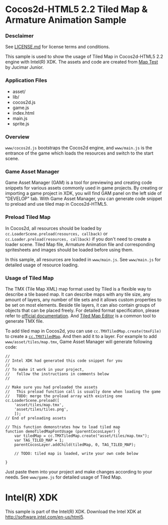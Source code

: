 # Cocos2d-HTML5 2.2 Tiled Map & Armature Animation Sample

### Desclaimer
See [LICENSE.md]() for license terms and conditions.

This sample is used to show the usage of Tiled Map in Cocos2d-HTML5 2.2 engine with 
Intel(R) XDK. The assets and code are created from [Map Test](https://github.com/jucimarjr/html5games/tree/master/cocos2d/mapteste) by Jucimar Junior.

### Application Files
* asset/
* lib/
* cocos2d.js
* game.js
* index.html
* main.js
* sprite.js

### Overview

`www/cocos2d.js` bootstraps the Cocos2d engine, and `www/main.js` is the entrance of the game which loads the resources and switch to the start scene.

### Game Asset Manager
Game Asset Manager (GAM) is a tool for previewing and creating code snippets for various assets commonly used in game projects. By creating or importing a game project in XDK, you will find GAM panel on the left side of "DEVELOP" tab.
With Game Asset Manager, you can generate code snippet to preload and use tiled map in Cocos2d-HTML5.

### Preload Tiled Map
In Cocos2d, all resources should be loaded by `cc.LoaderScene.preload(resources, callback)` or `cc.Loader.preload(resources, callback)` if you don't need to create a loader scene. Tiled Map file, Armature Animation file and corresponding spritesheets and images should be loaded before using them.

In this sample, all resources are loaded in `www/main.js`. See `www/main.js` for detailed usage of resource loading.

### Usage of Tiled Map
The TMX (Tile Map XML) map format used by Tiled is a flexible way to describe a tile based map. It can describe maps with any tile size, any amount of layers, any number of tile sets and it allows custom properties to be set on most elements. Beside tile layers, it can also contain groups of objects that can be placed freely. For detailed format specification, please refer to [official documentation](https://github.com/bjorn/tiled/wiki/TMX-Map-Format). And [Tiled Map Editor](http://www.mapeditor.org/) is a common tool to generate TMX file.

To add tiled map in Cocos2d, you can use `cc.TMXTiledMap.create(tmxFile)` to create a [`cc.TMXTiledMap`](http://www.cocos2d-x.org/reference/html5-js/V2.2.3/symbols/cc.TMXTiledMap.html). And then add it to a layer. For example to add `www/asset/tiles/map.tmx`, Game Asset Manager will generate following code:

```
//
// Intel XDK had generated this code snippet for you
//
// To make it work in your project,
//   follow the instructions in comments below
//

// Make sure you had preloaded the assets
//   This preload function call is usually done when loading the game
//   TODO: merge the proload array with existing one
cc.LoaderScene.preload([
    'asset/tiles/map.tmx',
    'asset/tiles/tiles.png',
    ]);
// End of preloading assets

// This function demonstrates how to load tiled map
function demoTiledMapFontUsage (parentCocosLayer) {
    var tiledMap = cc.TMXTiledMap.create("asset/tiles/map.tmx");
    var TAG_TILED_MAP = 1;
    parentCocosLayer.addChild(tiledMap, 0, TAG_TILED_MAP);

    // TODO: tiled map is loaded, write your own code below

}
```

Just paste them into your project and make changes according to your needs. See `www/game.js` for detailed usage of Tiled Map.


# Intel(R) XDK
This sample is part of the Intel(R) XDK. 
Download the Intel XDK at http://software.intel.com/en-us/html5.
